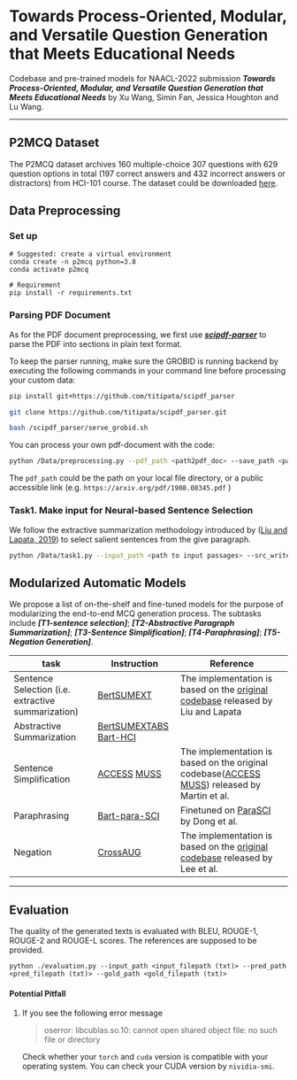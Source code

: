 # Towards Process-Oriented, Modular, and Versatile Question Generation that Meets Educational Needs

Codebase and pre-trained models for NAACL-2022 submission ***Towards Process-Oriented, Modular, and Versatile Question Generation that Meets Educational Needs*** by Xu Wang, Simin Fan, Jessica Houghton and Lu Wang.

---

## P2MCQ Dataset

The P2MCQ dataset archives 160 multiple-choice 307 questions with 629 question options in total (197 correct answers and 432 incorrect answers or distractors) from HCI-101 course. The dataset could be downloaded [here](https://drive.google.com/drive/folders/15UlOicIHAlU6akAJE6ngp2y_krKkpe1B?usp=sharing). 

## Data Preprocessing
### Set up
```
# Suggested: create a virtual environment
conda create -n p2mcq python=3.8
conda activate p2mcq

# Requirement
pip install -r requirements.txt
```
### Parsing PDF Document

As for the PDF document preprocessing, we first use ***[scipdf-parser](https://github.com/titipata/scipdf_parser)*** to parse the PDF into sections in plain text format. 

To keep the parser running, make sure the GROBID is running backend by executing the following commands in your command line before processing your custom data:

```bash
pip install git+https://github.com/titipata/scipdf_parser

git clone https://github.com/titipata/scipdf_parser.git

bash /scipdf_parser/serve_grobid.sh
```

You can process your own pdf-document with the code:

```bash
python /Data/preprocessing.py --pdf_path <path2pdf_doc> --save_path <path to save processed data> --save_format <save format, default as csv>
```

The `pdf_path` could be the path on your local file directory, or a public accessible link (e.g. `https://arxiv.org/pdf/1908.08345.pdf` )

### Task1. Make input for Neural-based Sentence Selection

We follow the extractive summarization methodology introduced by ([Liu and Lapata, 2019](https://arxiv.org/pdf/1908.08345.pdf)) to select salient sentences from the give paragraph.

```bash
python /Data/task1.py --input_path <path to input passages> --src_write_into <path to save processed input> --tgt_path <path to target summary (not required)> --tgt_write_into   <path to save processed target>
```

## Modularized Automatic Models

We propose a list of on-the-shelf and fine-tuned models for the purpose of modularizing the end-to-end MCQ generation process. The subtasks include ***[T1-sentence selection]***; ***[T2-Abstractive Paragraph Summarization]***; ***[T3-Sentence Simplification]***; ***[T4-Paraphrasing]***; ***[T5-Negation Generation]***.   

| task                                               | Instruction                                          | Reference                                                    |
| -------------------------------------------------- | ------------------------------------------------------------ | ------------------------------------------------------------ |
| Sentence Selection (i.e. extractive summarization) | [BertSUMEXT](https://github.com/Olivia-fsm/P2MCQ/tree/master/subtasks/T1-SentenceSelection) | The implementation is based on the [original codebase](https://github.com/nlpyang/PreSumm) released by Liu and Lapata |
| Abstractive Summarization                          | [BertSUMEXTABS](https://github.com/Olivia-fsm/P2MCQ/tree/master/subtasks/T2-Summarization)       [Bart-HCI](https://github.com/Olivia-fsm/P2MCQ/tree/master/subtasks/T2-Summarization)                                                       |                                                              |
| Sentence Simplification                            | [ACCESS](https://github.com/Olivia-fsm/P2MCQ/tree/master/subtasks/T3-Simplification)  [MUSS](https://github.com/Olivia-fsm/P2MCQ/tree/master/subtasks/T3-Simplification)                                                             |  The implementation is based on the original codebase([ACCESS](https://github.com/facebookresearch/access) [MUSS](https://github.com/facebookresearch/muss)) released by Martin et al.                                                            |
| Paraphrasing                                       | [Bart-para-SCI](https://github.com/Olivia-fsm/P2MCQ/tree/master/subtasks/T4-Paraphrasing)                                                             |         Finetuned on [ParaSCI](https://github.com/dqxiu/ParaSCI) by Dong et al.                                                     |
| Negation                                           | [CrossAUG](https://github.com/Olivia-fsm/P2MCQ/tree/master/subtasks/T5-Negation)                                                             |             The implementation is based on the [original codebase](https://github.com/minwhoo/CrossAug) released by Lee et al.                                                 |

---

## Evaluation

The quality of the generated texts is evaluated with BLEU, ROUGE-1, ROUGE-2 and ROUGE-L scores. The references are supposed to be provided.
```
python ./evaluation.py --input_path <input_filepath (txt)> --pred_path <pred_filepath (txt)> --gold_path <gold_filepath (txt)>
```


#### Potential Pitfall

1. If you see the following error message

   >  oserror: libcublas.so.10: cannot open shared object file: no such file or directory

   Check whether your `torch` and `cuda` version is compatible with your operating system. You can check your CUDA version by `nividia-smi`.

